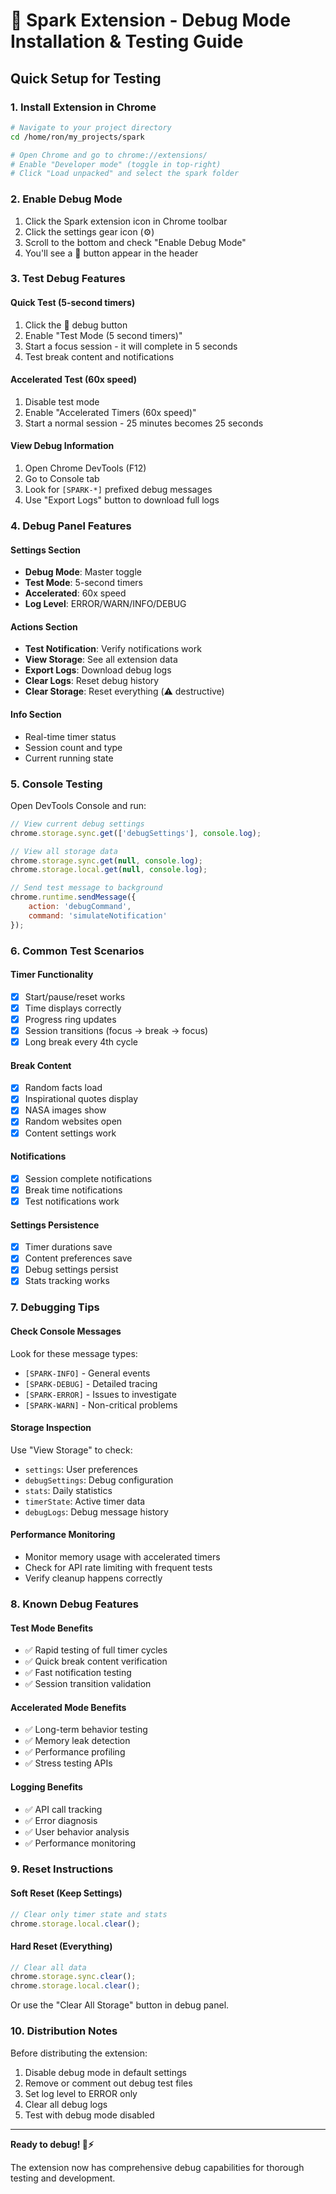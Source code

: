 # 🧪 Spark Extension - Debug Mode Installation & Testing Guide

## Quick Setup for Testing

### 1. Install Extension in Chrome
```bash
# Navigate to your project directory
cd /home/ron/my_projects/spark

# Open Chrome and go to chrome://extensions/
# Enable "Developer mode" (toggle in top-right)
# Click "Load unpacked" and select the spark folder
```

### 2. Enable Debug Mode
1. Click the Spark extension icon in Chrome toolbar
2. Click the settings gear icon (⚙️)
3. Scroll to the bottom and check "Enable Debug Mode"
4. You'll see a 🧪 button appear in the header

### 3. Test Debug Features

#### Quick Test (5-second timers)
1. Click the 🧪 debug button
2. Enable "Test Mode (5 second timers)"
3. Start a focus session - it will complete in 5 seconds
4. Test break content and notifications

#### Accelerated Test (60x speed)
1. Disable test mode
2. Enable "Accelerated Timers (60x speed)"
3. Start a normal session - 25 minutes becomes 25 seconds

#### View Debug Information
1. Open Chrome DevTools (F12)
2. Go to Console tab
3. Look for `[SPARK-*]` prefixed debug messages
4. Use "Export Logs" button to download full logs

### 4. Debug Panel Features

#### Settings Section
- **Debug Mode**: Master toggle
- **Test Mode**: 5-second timers
- **Accelerated**: 60x speed
- **Log Level**: ERROR/WARN/INFO/DEBUG

#### Actions Section
- **Test Notification**: Verify notifications work
- **View Storage**: See all extension data
- **Export Logs**: Download debug logs
- **Clear Logs**: Reset debug history
- **Clear Storage**: Reset everything (⚠️ destructive)

#### Info Section
- Real-time timer status
- Session count and type
- Current running state

### 5. Console Testing

Open DevTools Console and run:
```javascript
// View current debug settings
chrome.storage.sync.get(['debugSettings'], console.log);

// View all storage data
chrome.storage.sync.get(null, console.log);
chrome.storage.local.get(null, console.log);

// Send test message to background
chrome.runtime.sendMessage({
    action: 'debugCommand',
    command: 'simulateNotification'
});
```

### 6. Common Test Scenarios

#### Timer Functionality
- [x] Start/pause/reset works
- [x] Time displays correctly
- [x] Progress ring updates
- [x] Session transitions (focus → break → focus)
- [x] Long break every 4th cycle

#### Break Content
- [x] Random facts load
- [x] Inspirational quotes display
- [x] NASA images show
- [x] Random websites open
- [x] Content settings work

#### Notifications
- [x] Session complete notifications
- [x] Break time notifications
- [x] Test notifications work

#### Settings Persistence
- [x] Timer durations save
- [x] Content preferences save
- [x] Debug settings persist
- [x] Stats tracking works

### 7. Debugging Tips

#### Check Console Messages
Look for these message types:
- `[SPARK-INFO]` - General events
- `[SPARK-DEBUG]` - Detailed tracing
- `[SPARK-ERROR]` - Issues to investigate
- `[SPARK-WARN]` - Non-critical problems

#### Storage Inspection
Use "View Storage" to check:
- `settings`: User preferences
- `debugSettings`: Debug configuration
- `stats`: Daily statistics
- `timerState`: Active timer data
- `debugLogs`: Debug message history

#### Performance Monitoring
- Monitor memory usage with accelerated timers
- Check for API rate limiting with frequent tests
- Verify cleanup happens correctly

### 8. Known Debug Features

#### Test Mode Benefits
- ✅ Rapid testing of full timer cycles
- ✅ Quick break content verification
- ✅ Fast notification testing
- ✅ Session transition validation

#### Accelerated Mode Benefits
- ✅ Long-term behavior testing
- ✅ Memory leak detection
- ✅ Performance profiling
- ✅ Stress testing APIs

#### Logging Benefits
- ✅ API call tracking
- ✅ Error diagnosis
- ✅ User behavior analysis
- ✅ Performance monitoring

### 9. Reset Instructions

#### Soft Reset (Keep Settings)
```javascript
// Clear only timer state and stats
chrome.storage.local.clear();
```

#### Hard Reset (Everything)
```javascript
// Clear all data
chrome.storage.sync.clear();
chrome.storage.local.clear();
```

Or use the "Clear All Storage" button in debug panel.

### 10. Distribution Notes

Before distributing the extension:
1. Disable debug mode in default settings
2. Remove or comment out debug test files
3. Set log level to ERROR only
4. Clear all debug logs
5. Test with debug mode disabled

---

**Ready to debug! 🧪⚡**

The extension now has comprehensive debug capabilities for thorough testing and development.
